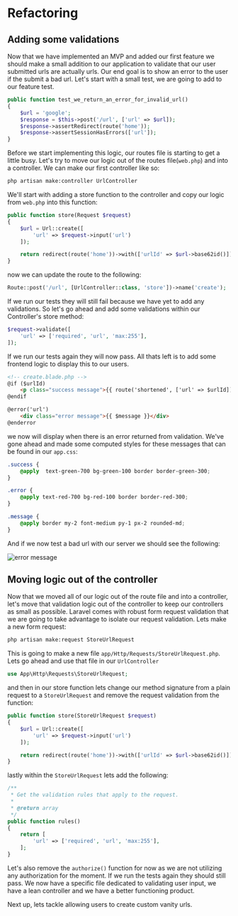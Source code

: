 # Refactoring

## Adding some validations
Now that we have implemented an MVP and added our first feature we should make a small addition to our application to validate that our user submitted urls are actually urls. Our end goal is to show an error to the user if the submit a bad url. Let's start with a small test, we are going to add to our feature test.

```php
public function test_we_return_an_error_for_invalid_url()
{
    $url = 'google';
    $response = $this->post('/url', ['url' => $url]);
    $response->assertRedirect(route('home'));
    $response->assertSessionHasErrors(['url']);
}
```

Before we start implementing this logic, our routes file is starting to get a little busy. Let's try to move our logic out of the routes file(`web.php`) and into a controller. We can make our first controller like so:

```sh
php artisan make:controller UrlController
```

We'll start with adding a store function to the controller and copy our logic from `web.php` into this function:

```php
public function store(Request $request)
{
    $url = Url::create([
        'url' => $request->input('url')
    ]);

    return redirect(route('home'))->with(['urlId' => $url->base62id()]);
}
```

now we can update the route to the following:

```php
Route::post('/url', [UrlController::class, 'store'])->name('create');
```

If we run our tests they will still fail because we have yet to add any validations. So let's go ahead and add some validations within our Controller's store method:

```php
$request->validate([
    'url' => ['required', 'url', 'max:255'],
]);
```

If we run our tests again they will now pass. All thats left is to add some frontend logic to display this to our users.

```html
<!-- create.blade.php -->
@if ($urlId)
    <p class="success message">{{ route('shortened', ['url' => $urlId]) }}</p>
@endif

@error('url')
    <div class="error message">{{ $message }}</div>
@enderror
```

we now will display when there is an error returned from validation. We've gone ahead and made some computed styles for these messages that can be found in our `app.css`:

```css
.success {
    @apply  text-green-700 bg-green-100 border border-green-300;
}

.error {
    @apply text-red-700 bg-red-100 border border-red-300;
}

.message {
    @apply border my-2 font-medium py-1 px-2 rounded-md;
}
```
And if we now test a bad url with our server we should see the following:

<img :src="$withBase('/009_error_message.png')" alt="error message">

## Moving logic out of the controller

Now that we moved all of our logic out of the route file and into a controller, let's move that validation logic out of the controller to keep our controllers as small as possible. Laravel comes with robust form request validation that we are going to take advantage to isolate our request validation. Lets make a new form request:

```sh
php artisan make:request StoreUrlRequest
```

This is going to make a new file `app/Http/Requests/StoreUrlRequest.php`. Lets go ahead and use that file in our `UrlController`

```php
use App\Http\Requests\StoreUrlRequest;
```

and then in our store function lets change our method signature from a plain request to a `StoreUrlRequest` and remove the request validation from the function:

```php
public function store(StoreUrlRequest $request)
{
    $url = Url::create([
        'url' => $request->input('url')
    ]);

    return redirect(route('home'))->with(['urlId' => $url->base62id()]);
}
```
lastly within the `StoreUrlRequest` lets add the following:

```php
/**
 * Get the validation rules that apply to the request.
 *
 * @return array
 */
public function rules()
{
    return [
        'url' => ['required', 'url', 'max:255'],
    ];
}
```

Let's also remove the `authorize()` function for now as we are not utilizing any authorization for the moment. If we run the tests again they should still pass. We now have a specific file dedicated to validating user input, we have a lean controller and we have a better functioning product.

Next up, lets tackle allowing users to create custom vanity urls.